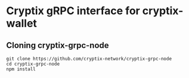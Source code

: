# Cryptix gRPC interface for cryptix-wallet

## Cloning cryptix-grpc-node

```
git clone https://github.com/cryptix-network/cryptix-grpc-node
cd cryptix-grpc-node
npm install
```
